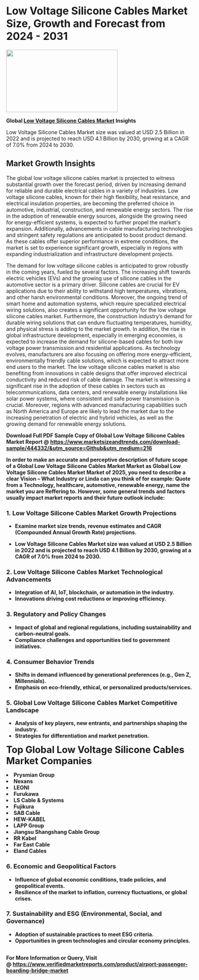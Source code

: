 <H1>Low Voltage Silicone Cables Market Size, Growth and Forecast from 2024 - 2031</H1><img class="aligncenter size-medium wp-image-584254" src="https://thirdeyenews.in/wp-content/uploads/2024/09/Global-Market-Research-300x168.jpeg" alt="" width="300" height="168" /><p><strong>Global&nbsp;<a href="https://www.marketsizeandtrends.com/download-sample/444332/&amp;utm_source=Github&utm_medium=216">Low Voltage Silicone Cables Market</a> Insights</strong></p><p>Low Voltage Silicone Cables Market size was valued at USD 2.5 Billion in 2022 and is projected to reach USD 4.1 Billion by 2030, growing at a CAGR of 7.0% from 2024 to 2030.</p><p><h2>Market Growth Insights</h2> <p>The global low voltage silicone cables market is projected to witness substantial growth over the forecast period, driven by increasing demand for reliable and durable electrical cables in a variety of industries. Low voltage silicone cables, known for their high flexibility, heat resistance, and electrical insulation properties, are becoming the preferred choice in automotive, industrial, construction, and renewable energy sectors. The rise in the adoption of renewable energy sources, alongside the growing need for energy-efficient systems, is expected to further propel the market's expansion. Additionally, advancements in cable manufacturing technologies and stringent safety regulations are anticipated to boost product demand. As these cables offer superior performance in extreme conditions, the market is set to experience significant growth, especially in regions with expanding industrialization and infrastructure development projects.</p> <p><strong></strong></p> <p>The demand for low voltage silicone cables is anticipated to grow robustly in the coming years, fueled by several factors. The increasing shift towards electric vehicles (EVs) and the growing use of silicone cables in the automotive sector is a primary driver. Silicone cables are crucial for EV applications due to their ability to withstand high temperatures, vibrations, and other harsh environmental conditions. Moreover, the ongoing trend of smart home and automation systems, which require specialized electrical wiring solutions, also creates a significant opportunity for the low voltage silicone cables market. Furthermore, the construction industry’s demand for durable wiring solutions that can endure fluctuating temperatures, humidity, and physical stress is adding to the market growth. In addition, the rise in global infrastructure development, especially in emerging economies, is expected to increase the demand for silicone-based cables for both low voltage power transmission and residential applications. As technology evolves, manufacturers are also focusing on offering more energy-efficient, environmentally friendly cable solutions, which is expected to attract more end users to the market. The low voltage silicone cables market is also benefiting from innovations in cable designs that offer improved electrical conductivity and reduced risk of cable damage. The market is witnessing a significant rise in the adoption of these cables in sectors such as telecommunications, data centers, and renewable energy installations like solar power systems, where consistent and safe power transmission is crucial. Moreover, regions with advanced manufacturing capabilities such as North America and Europe are likely to lead the market due to the increasing penetration of electric and hybrid vehicles, as well as the growing demand for renewable energy solutions.</p> <p><strong></p><p><span class=""><strong>Download Full PDF Sample Copy of Global Low Voltage Silicone Cables Market Report</strong> @ <a href="https://www.marketsizeandtrends.com/download-sample/444332/&amp;utm_source=Github&utm_medium=216" target="_blank">https://www.marketsizeandtrends.com/download-sample/444332/&amp;utm_source=Github&utm_medium=216</a></span></p><p>In order to make an accurate and perceptive description of future scope of a Global&nbsp;Low Voltage Silicone Cables Market Market as Global&nbsp;Low Voltage Silicone Cables Market Market of 2025, you need to describe a clear Vision &ndash; What Industry or Linda can you think of for example: Quote from a Technology, healthcare, automotive, renewable energy, name the market you are Reffering to. However, some general trends and factors usually impact market reports and their future outlook include:</p><h3>1.&nbsp;<strong>Low Voltage Silicone Cables Market Growth Projections</strong></h3><ul><li>Examine market size trends, revenue estimates and CAGR (Compounded Annual Growth Rate) projections.</li><li><p>Low Voltage Silicone Cables Market size was valued at USD 2.5 Billion in 2022 and is projected to reach USD 4.1 Billion by 2030, growing at a CAGR of 7.0% from 2024 to 2030.</p></li></ul><h3>2.&nbsp;<strong>Low Voltage Silicone Cables Market Technological Advancements</strong></h3><ul><li>Integration of AI, IoT, blockchain, or automation in the industry.</li><li>Innovations driving cost reductions or improving efficiency.</li></ul><h3>3.&nbsp;<strong>Regulatory and Policy Changes</strong></h3><ul><li>Impact of global and regional regulations, including sustainability and carbon-neutral goals.</li><li>Compliance challenges and opportunities tied to government initiatives.</li></ul><h3>4.&nbsp;<strong>Consumer Behavior Trends</strong></h3><ul><li>Shifts in demand influenced by generational preferences (e.g., Gen Z, Millennials).</li><li>Emphasis on eco-friendly, ethical, or personalized products/services.</li></ul><h3>5.&nbsp;<strong>Global Low Voltage Silicone Cables Market Competitive Landscape</strong></h3><ul><li>Analysis of key players, new entrants, and partnerships shaping the industry.</li><li>Strategies for differentiation and market penetration.</li></ul><p data-pm-slice="1 1 []"><span style="color: inherit; font-family: inherit; font-size: 25px;">Top Global Low Voltage Silicone Cables Market Companies</span></p><div class="" data-test-id=""><p><li>Prysmian Group</li><li> Nexans</li><li> LEONI</li><li> Furukawa</li><li> LS Cable & Systems</li><li> Fujikura</li><li> SAB Cable</li><li> HEW-KABEL</li><li> LAPP Group</li><li> Jiangsu Shangshang Cable Group</li><li> RR Kabel</li><li> Far East Cable</li><li> Eland Cables</li></p></div><h3>6.&nbsp;<strong>Economic and Geopolitical Factors</strong></h3><ul><li>Influence of global economic conditions, trade policies, and geopolitical events.</li><li>Resilience of the market to inflation, currency fluctuations, or global crises.</li></ul><h3>7.&nbsp;<strong>Sustainability and ESG (Environmental, Social, and Governance)</strong></h3><ul><li>Adoption of sustainable practices to meet ESG criteria.</li><li>Opportunities in green technologies and circular economy principles.</li></ul><h2><strong style="font-size: 14px;">For More Information or Query, Visit @&nbsp;</strong><a style="background-color: #ffffff; font-size: 14px;" href="https://www.marketsizeandtrends.com/report/low-voltage-silicone-cables-market/" target="_blank">https://www.verifiedmarketreports.com/product/airport-passenger-boarding-bridge-market</a></h2>
